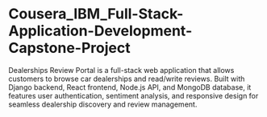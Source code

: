 # Cousera_IBM_Full-Stack-Application-Development-Capstone-Project
Dealerships Review Portal is a full-stack web application that allows customers to browse car dealerships and read/write reviews. Built with Django backend, React frontend, Node.js API, and MongoDB database, it features user authentication, sentiment analysis, and responsive design for seamless dealership discovery and review management.
